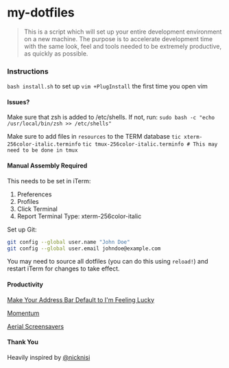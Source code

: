 my-dotfiles
===========
> This is a script which will set up your entire development environment on a new machine.
> The purpose is to accelerate development time with the same look, feel and tools needed
> to be extremely productive, as quickly as possible.


### Instructions
`bash install.sh` to set up
`vim +PlugInstall` the first time you open vim


#### Issues?
Make sure that zsh is added to /etc/shells. If not, run:
`sudo bash -c "echo /usr/local/bin/zsh >> /etc/shells"`


Make sure to add files in `resources` to the TERM database
`tic xterm-256color-italic.terminfo`
`tic tmux-256color-italic.terminfo # This may need to be done in tmux`

#### Manual Assembly Required

This needs to be set in iTerm:
1. Preferences
2. Profiles
3. Click Terminal
4. Report Terminal Type: xterm-256color-italic

Set up Git:
```bash
git config --global user.name "John Doe"
git config --global user.email johndoe@example.com
```

You may need to source all dotfiles (you can do this using `reload!`) and restart iTerm for changes to take effect.



#### Productivity
[Make Your Address Bar Default to I'm Feeling Lucky](https://productforums.google.com/forum/#!topic/chrome/8FS4pYxfxj0)

[Momentum](https://chrome.google.com/webstore/detail/momentum/laookkfknpbbblfpciffpaejjkokdgca?hl=en)

[Aerial Screensavers](https://github.com/JohnCoates/Aerial)


#### Thank You
Heavily inspired by [@nicknisi](https://github.com/nicknisi/dotfiles)

